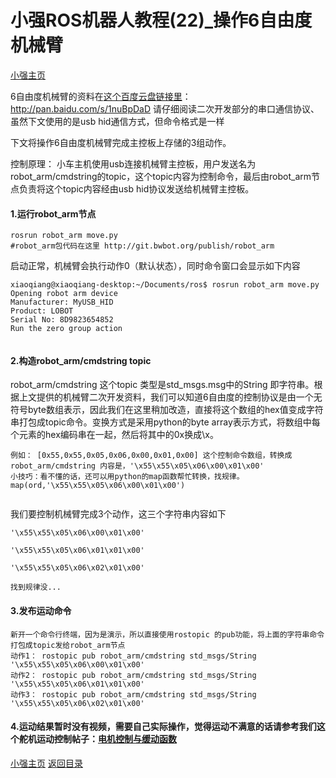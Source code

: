 # 小强ROS机器人教程(22)_操作6自由度机械臂<br>
[小强主页](https://www.bwbot.org/products/xiaoqiang-4-pro)

6自由度机械臂的资料在[这个百度云盘链接里](http://pan.baidu.com/s/1nuBpDaD)：http://pan.baidu.com/s/1nuBpDaD   请仔细阅读二次开发部分的串口通信协议、虽然下文使用的是usb hid通信方式，但命令格式是一样

下文将操作6自由度机械臂完成主控板上存储的3组动作。

控制原理： 小车主机使用usb连接机械臂主控板，用户发送名为robot_arm/cmdstring的topic，这个topic内容为控制命令，最后由robot_arm节点负责将这个topic内容经由usb hid协议发送给机械臂主控板。

#### 1.运行robot_arm节点
```
rosrun robot_arm move.py
#robot_arm包代码在这里 http://git.bwbot.org/publish/robot_arm
```
启动正常，机械臂会执行动作0（默认状态），同时命令窗口会显示如下内容
```
xiaoqiang@xiaoqiang-desktop:~/Documents/ros$ rosrun robot_arm move.py 
Opening robot arm device
Manufacturer: MyUSB_HID
Product: LOBOT
Serial No: 8D9823654852
Run the zero group action


```

#### 2.构造robot_arm/cmdstring topic
robot_arm/cmdstring 这个topic 类型是std_msgs.msg中的String 即字符串。根据上文提供的机械臂二次开发资料，我们可以知道6自由度的控制协议是由一个无符号byte数组表示，因此我们在这里稍加改造，直接将这个数组的hex值变成字符串打包成topic命令。变换方式是采用python的byte array表示方式，将数组中每个元素的hex编码串在一起，然后将其中的0x换成\x。
```
例如： [0x55,0x55,0x05,0x06,0x00,0x01,0x00] 这个控制命令数组，转换成robot_arm/cmdstring 内容是，'\x55\x55\x05\x06\x00\x01\x00'
小技巧：看不懂的话，还可以用python的map函数帮忙转换，找规律。map(ord,'\x55\x55\x05\x06\x00\x01\x00')
    
```
我们要控制机械臂完成3个动作，这三个字符串内容如下
```
'\x55\x55\x05\x06\x00\x01\x00'

'\x55\x55\x05\x06\x01\x01\x00'

'\x55\x55\x05\x06\x02\x01\x00'

找到规律没...
```
#### 3.发布运动命令
```
新开一个命令行终端，因为是演示，所以直接使用rostopic 的pub功能，将上面的字符串命令打包成topic发给robot_arm节点
动作1： rostopic pub robot_arm/cmdstring std_msgs/String '\x55\x55\x05\x06\x00\x01\x00' 
动作2： rostopic pub robot_arm/cmdstring std_msgs/String '\x55\x55\x05\x06\x01\x01\x00' 
动作3： rostopic pub robot_arm/cmdstring std_msgs/String '\x55\x55\x05\x06\x02\x01\x00' 
```
#### 4.运动结果暂时没有视频，需要自己实际操作，觉得运动不满意的话请参考我们这个舵机运动控制帖子：[电机控制与缓动函数](http://community.bwbot.org/topic/2/%E7%94%B5%E6%9C%BA%E6%8E%A7%E5%88%B6%E4%B8%8E%E7%BC%93%E5%8A%A8%E5%87%BD%E6%95%B0)

[小强主页](https://www.bwbot.org/products/xiaoqiang-4-pro)
[返回目录](https://community.bwbot.org/topic/110)
